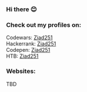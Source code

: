 ### Hi there 😊 

### Check out my profiles on: <br>
Codewars: <a href="https://www.codewars.com/users/Ziad251">Ziad251</a><br>
Hackerrank: <a href="https://www.hackerrank.com/ziad251?hr_r=1">Ziad251 </a><br>
Codepen: <a href="https://codepen.io/ziad251"> Ziad251 </a> <br>
HTB: <a href="https://hackthebox.com/ziad251"> Ziad251 </a> <br>

### Websites: <br>
TBD
